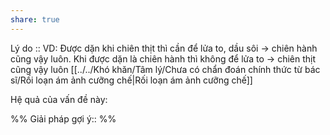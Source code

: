 ```yaml
---
share: true
---
```

Lý do :: VD: Được dặn khi chiên thịt thì cần để lửa to, dầu sôi → chiên hành cũng vậy luôn. Khi được dặn là chiên hành thì không để lửa to → chiên thịt cũng vậy luôn
[[../../Khó khăn/Tâm lý/Chưa có chẩn đoán chính thức từ bác sĩ/Rối loạn ám ảnh cưỡng chế|Rối loạn ám ảnh cưỡng chế]]

Hệ quả của vấn đề này:


%%
Giải pháp gợi ý:: 
%%

